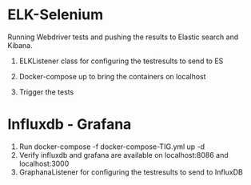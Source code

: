# ELK-Selenium

Running Webdriver tests and pushing the results to Elastic search and Kibana.

1.  ELKListener class for configuring the testresults to send to ES

2.  Docker-compose up to bring the containers on localhost 

3.  Trigger the tests 

# Influxdb - Grafana
1. Run docker-compose -f docker-compose-TIG.yml up -d
2. Verify influxdb and grafana are available on localhost:8086 and localhost:3000
3. GraphanaListener for configuring the testresults to send to InfluxDB

